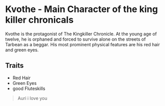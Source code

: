 # Kvothe - Main Character of the king killer chronicals
Kvothe is the protagonist of The Kingkiller Chronicle. At the young age of twelve, he is orphaned and forced to survive alone on the streets of Tarbean as a beggar. His most prominent physical features are his red hair and green eyes.

## Traits
 * Red Hair
 * Green Eyes
 * good Fluteskills
 
 > Auri i love you